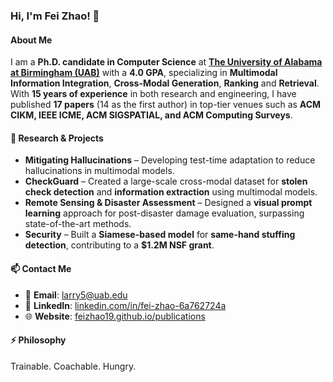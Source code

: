 ### Hi, I'm Fei Zhao! 👋  

#### About Me  
I am a **Ph.D. candidate in Computer Science** at **[The University of Alabama at Birmingham (UAB)](https://www.uab.edu/)** with a **4.0 GPA**, specializing in **Multimodal Information Integration**, **Cross-Modal Generation**, **Ranking** and **Retrieval**. With **15 years of experience** in both research and engineering, I have published **17 papers** (14 as the first author) in top-tier venues such as **ACM CIKM, IEEE ICME, ACM SIGSPATIAL, and ACM Computing Surveys**.  


#### 🔬 Research & Projects  
- **Mitigating Hallucinations** – Developing test-time adaptation to reduce hallucinations in multimodal models.  
- **CheckGuard** – Created a large-scale cross-modal dataset for **stolen check detection** and **information extraction**  using multimodal models.  
- **Remote Sensing & Disaster Assessment** – Designed a **visual prompt learning** approach for post-disaster damage evaluation, surpassing state-of-the-art methods.  
- **Security** – Built a **Siamese-based model** for **same-hand stuffing detection**, contributing to a **$1.2M NSF grant**.


#### 📫 Contact Me  
- 📧 **Email**: [larry5@uab.edu](mailto:larry5@uab.edu)  
- 🔗 **LinkedIn**: [linkedin.com/in/fei-zhao-6a762724a](https://www.linkedin.com/in/fei-zhao-6a762724a/)  
- 🌐 **Website**: [feizhao19.github.io/publications](https://feizhao19.github.io/publications/)  

#### ⚡ Philosophy  
Trainable. Coachable. Hungry.  



